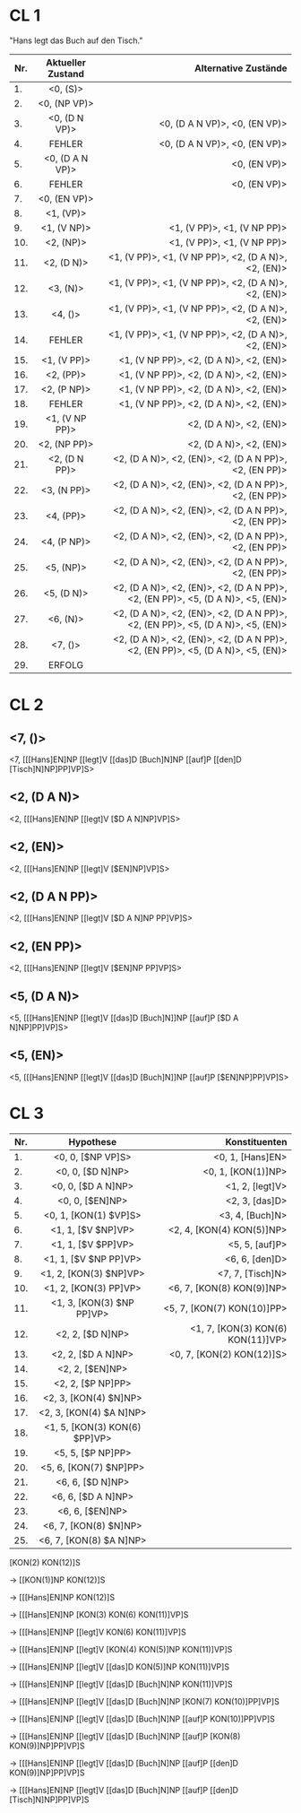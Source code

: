 # CL 1

"Hans legt das Buch auf den Tisch."

| Nr.  | Aktueller Zustand              | Alternative Zustände                                                              |
| ---- |:------------------------------:| ---------------------------------------------------------------------------------:|
| 1.   | <0, (S)>                       |                                                                                   |
| 2.   | <0, (NP VP)>                   |                                                                                   |
| 3.   | <0, (D N VP)>                  | <0, (D A N VP)>, <0, (EN VP)>                                                     |
| 4.   | FEHLER                         | <0, (D A N VP)>, <0, (EN VP)>                                                     |
| 5.   | <0, (D A N VP)>                | <0, (EN VP)>                                                                      |
| 6.   | FEHLER                         | <0, (EN VP)>                                                                      |
| 7.   | <0, (EN VP)>                   |                                                                                   |
| 8.   | <1, (VP)>                      |                                                                                   |
| 9.   | <1, (V NP)>                    | <1, (V PP)>, <1, (V NP PP)>                                                       |
| 10.  | <2, (NP)>                      | <1, (V PP)>, <1, (V NP PP)>                                                       |
| 11.  | <2, (D N)>                     | <1, (V PP)>, <1, (V NP PP)>, <2, (D A N)>, <2, (EN)>                              |
| 12.  | <3, (N)>                       | <1, (V PP)>, <1, (V NP PP)>, <2, (D A N)>, <2, (EN)>                              |
| 13.  | <4, ()>                        | <1, (V PP)>, <1, (V NP PP)>, <2, (D A N)>, <2, (EN)>                              |
| 14.  | FEHLER                         | <1, (V PP)>, <1, (V NP PP)>, <2, (D A N)>, <2, (EN)>                              |
| 15.  | <1, (V PP)>                    | <1, (V NP PP)>, <2, (D A N)>, <2, (EN)>                                           |
| 16.  | <2, (PP)>                      | <1, (V NP PP)>, <2, (D A N)>, <2, (EN)>                                           |
| 17.  | <2, (P NP)>                    | <1, (V NP PP)>, <2, (D A N)>, <2, (EN)>                                           |
| 18.  | FEHLER                         | <1, (V NP PP)>, <2, (D A N)>, <2, (EN)>                                           |
| 19.  | <1, (V NP PP)>                 | <2, (D A N)>, <2, (EN)>                                                           |
| 20.  | <2, (NP PP)>                   | <2, (D A N)>, <2, (EN)>                                                           |
| 21.  | <2, (D N PP)>                  | <2, (D A N)>, <2, (EN)>, <2, (D A N PP)>, <2, (EN PP)>                            |
| 22.  | <3, (N PP)>                    | <2, (D A N)>, <2, (EN)>, <2, (D A N PP)>, <2, (EN PP)>                            |
| 23.  | <4, (PP)>                      | <2, (D A N)>, <2, (EN)>, <2, (D A N PP)>, <2, (EN PP)>                            |
| 24.  | <4, (P NP)>                    | <2, (D A N)>, <2, (EN)>, <2, (D A N PP)>, <2, (EN PP)>                            |
| 25.  | <5, (NP)>                      | <2, (D A N)>, <2, (EN)>, <2, (D A N PP)>, <2, (EN PP)>                            |
| 26.  | <5, (D N)>                     | <2, (D A N)>, <2, (EN)>, <2, (D A N PP)>, <2, (EN PP)>, <5, (D A N)>, <5, (EN)>   |
| 27.  | <6, (N)>                       | <2, (D A N)>, <2, (EN)>, <2, (D A N PP)>, <2, (EN PP)>, <5, (D A N)>, <5, (EN)>   |
| 28.  | <7, ()>                        | <2, (D A N)>, <2, (EN)>, <2, (D A N PP)>, <2, (EN PP)>, <5, (D A N)>, <5, (EN)>   |
| 29.  | ERFOLG                         |                                                                                   |


# CL 2

## <7, ()>
<7, [[[Hans]EN]NP [[legt]V [[das]D [Buch]N]NP [[auf]P [[den]D [Tisch]N]NP]PP]VP]S>

## <2, (D A N)>
<2, [[[Hans]EN]NP [[legt]V [$D A N]NP]VP]S>

## <2, (EN)>
<2, [[[Hans]EN]NP [[legt]V [$EN]NP]VP]S>

## <2, (D A N PP)>
<2, [[[Hans]EN]NP [[legt]V [$D A N]NP PP]VP]S>

## <2, (EN PP)>
<2, [[[Hans]EN]NP [[legt]V [$EN]NP PP]VP]S>

## <5, (D A N)>
<5, [[[Hans]EN]NP [[legt]V [[das]D [Buch]N]]NP [[auf]P [$D A N]NP]PP]VP]S>

## <5, (EN)>
<5, [[[Hans]EN]NP [[legt]V [[das]D [Buch]N]]NP [[auf]P [$EN]NP]PP]VP]S>

# CL 3

| Nr.  | Hypothese                     | Konstituenten                                  |
| ---- |:-----------------------------:|-----------------------------------------------:|
| 1.   | <0, 0, [$NP VP]S>             | <0, 1, [Hans]EN>                               |
| 2.   | <0, 0, [$D N]NP>              | <0, 1, [KON(1)]NP>                             |
| 3.   | <0, 0, [$D A N]NP>            | <1, 2, [legt]V>                                |
| 4.   | <0, 0, [$EN]NP>               | <2, 3, [das]D>                                 |
| 5.   | <0, 1, [KON(1) $VP]S>         | <3, 4, [Buch]N>                                |
| 6.   | <1, 1, [$V $NP]VP>            | <2, 4, [KON(4) KON(5)]NP>                      |
| 7.   | <1, 1, [$V $PP]VP>            | <5, 5, [auf]P>                                 |
| 8.   | <1, 1, [$V $NP PP]VP>         | <6, 6, [den]D>                                 |
| 9.   | <1, 2, [KON(3) $NP]VP>        | <7, 7, [Tisch]N>                               |
| 10.  | <1, 2, [KON(3) PP]VP>         | <6, 7, [KON(8) KON(9)]NP>                      |
| 11.  | <1, 3, [KON(3) $NP PP]VP>     | <5, 7, [KON(7) KON(10)]PP>                     |
| 12.  | <2, 2, [$D N]NP>              | <1, 7, [KON(3) KON(6) KON(11)]VP>              |
| 13.  | <2, 2, [$D A N]NP>            | <0, 7, [KON(2) KON(12)]S>                      |
| 14.  | <2, 2, [$EN]NP>               |                                                |
| 15.  | <2, 2, [$P NP]PP>             |                                                |
| 16.  | <2, 3, [KON(4) $N]NP>         |                                                |
| 17.  | <2, 3, [KON(4) $A N]NP>       |                                                |
| 18.  | <1, 5, [KON(3) KON(6) $PP]VP> |                                                |
| 19.  | <5, 5, [$P NP]PP>             |                                                |
| 20.  | <5, 6, [KON(7) $NP]PP>        |                                                |
| 21.  | <6, 6, [$D N]NP>              |                                                |
| 22.  | <6, 6, [$D A N]NP>            |                                                |
| 23.  | <6, 6, [$EN]NP>               |                                                |
| 24.  | <6, 7, [KON(8) $N]NP>         |                                                |
| 25.  | <6, 7, [KON(8) $A N]NP>       |                                                |

[KON(2) KON(12)]S

-> [[KON(1)]NP KON(12)]S 


-> [[[Hans]EN]NP KON(12)]S 

-> [[[Hans]EN]NP [KON(3) KON(6) KON(11)]VP]S 

-> [[[Hans]EN]NP [[legt]V KON(6) KON(11)]VP]S 

-> [[[Hans]EN]NP [[legt]V [KON(4) KON(5)]NP KON(11)]VP]S 

-> [[[Hans]EN]NP [[legt]V [[das]D KON(5)]NP KON(11)]VP]S 

-> [[[Hans]EN]NP [[legt]V [[das]D [Buch]N]NP KON(11)]VP]S 

-> [[[Hans]EN]NP [[legt]V [[das]D [Buch]N]NP [KON(7) KON(10)]PP]VP]S 

-> [[[Hans]EN]NP [[legt]V [[das]D [Buch]N]NP [[auf]P KON(10)]PP]VP]S 

-> [[[Hans]EN]NP [[legt]V [[das]D [Buch]N]NP [[auf]P [KON(8) KON(9)]NP]PP]VP]S 

-> [[[Hans]EN]NP [[legt]V [[das]D [Buch]N]NP [[auf]P [[den]D KON(9)]NP]PP]VP]S 

-> [[[Hans]EN]NP [[legt]V [[das]D [Buch]N]NP [[auf]P [[den]D [Tisch]N]NP]PP]VP]S 